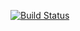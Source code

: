 [![Build Status](https://travis-ci.com/carlos21/SwiftChip8.svg?branch=master)](https://travis-ci.com/carlos21/SwiftChip8)
